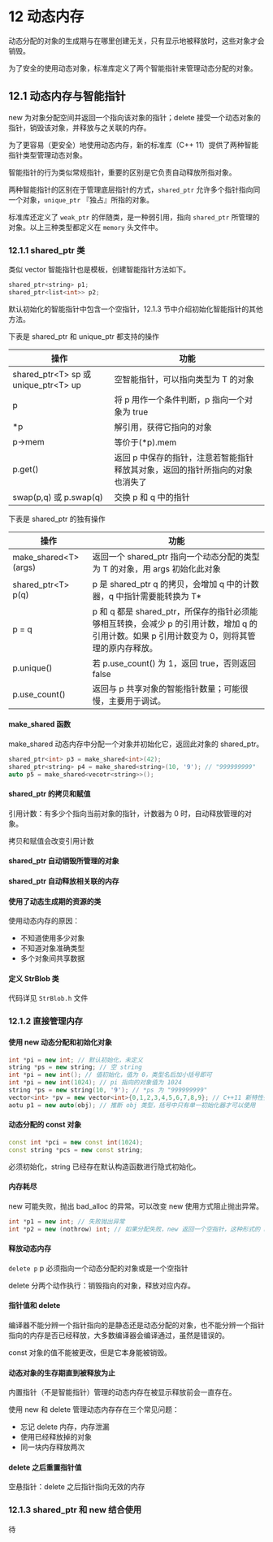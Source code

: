 # 12 动态内存

动态分配的对象的生成期与在哪里创建无关，只有显示地被释放时，这些对象才会销毁。

为了安全的使用动态对象，标准库定义了两个智能指针来管理动态分配的对象。



## 12.1 动态内存与智能指针

new 为对象分配空间并返回一个指向该对象的指针；delete 接受一个动态对象的指针，销毁该对象，并释放与之关联的内存。

为了更容易（更安全）地使用动态内存，新的标准库（C++ 11）提供了两种智能指针类型管理动态对象。

智能指针的行为类似常规指针，重要的区别是它负责自动释放所指对象。

两种智能指针的区别在于管理底层指针的方式，`shared_ptr` 允许多个指针指向同一个对象，`unique_ptr` 『独占』所指的对象。

标准库还定义了 `weak_ptr` 的伴随类，是一种弱引用，指向 `shared_ptr` 所管理的对象。以上三种类型都定义在 `memory` 头文件中。



### 12.1.1 shared_ptr 类

类似 vector 智能指针也是模板，创建智能指针方法如下。

```cpp
shared_ptr<string> p1;
shared_ptr<list<int>> p2;
```

默认初始化的智能指针中包含一个空指针，12.1.3 节中介绍初始化智能指针的其他方法。

下表是 shared_ptr 和 unique_ptr 都支持的操作

| 操作                                   | 功能                                                         |
| -------------------------------------- | ------------------------------------------------------------ |
| shared_ptr\<T> sp 或 unique_ptr\<T> up | 空智能指针，可以指向类型为 T 的对象                          |
| p                                      | 将 p 用作一个条件判断，p 指向一个对象为 true                 |
| *p                                     | 解引用，获得它指向的对象                                     |
| p->mem                                 | 等价于(*p).mem                                               |
| p.get()                                | 返回 p 中保存的指针，注意若智能指针释放其对象，返回的指针所指向的对象也消失了 |
| swap(p,q) 或 p.swap(q)                 | 交换 p 和 q 中的指针                                         |

下表是 shared_ptr 的独有操作

| 操作                  | 功能                                                         |
| --------------------- | ------------------------------------------------------------ |
| make_shared\<T>(args) | 返回一个 shared_ptr 指向一个动态分配的类型为 T 的对象，用 args 初始化此对象 |
| shared_ptr\<T> p(q)   | p 是 shared_ptr q 的拷贝，会增加 q 中的计数器，q 中指针需要能转换为 T* |
| p = q                 | p 和 q 都是 shared_ptr，所保存的指针必须能够相互转换，会减少 p 的引用计数，增加 q 的引用计数。如果 p 引用计数变为 0，则将其管理的原内存释放。 |
| p.unique()            | 若 p.use_count() 为 1，返回 true，否则返回 false             |
| p.use_count()         | 返回与 p 共享对象的智能指针数量；可能很慢，主要用于调试。    |



#### make_shared 函数

make_shared 动态内存中分配一个对象并初始化它，返回此对象的 shared_ptr。

```cpp
shared_ptr<int> p3 = make_shared<int>(42);
shared_ptr<string> p4 = make_shared<string>(10, '9'); // "999999999"
auto p5 = make_shared<vecotr<string>>();
```



#### shared_ptr 的拷贝和赋值

引用计数：有多少个指向当前对象的指针，计数器为 0 时，自动释放管理的对象。

拷贝和赋值会改变引用计数



#### shared_ptr 自动销毁所管理的对象

#### shared_ptr 自动释放相关联的内存

#### 使用了动态生成期的资源的类

使用动态内存的原因：

+ 不知道使用多少对象
+ 不知道对象准确类型
+ 多个对象间共享数据



#### 定义 StrBlob 类

代码详见 `StrBlob.h` 文件



### 12.1.2 直接管理内存

#### 使用 new 动态分配和初始化对象

```cpp
int *pi = new int; // 默认初始化，未定义
string *ps = new string; // 空 string
int *pi = new int(); // 值初始化，值为 0，类型名后加小括号即可
int *pi = new int(1024); // pi 指向的对象值为 1024
string *ps = new string(10, '9'); // *ps 为 "999999999"
vector<int> *pv = new vector<int>{0,1,2,3,4,5,6,7,8,9}; // C++11 新特性列表初始化，花括号
aotu p1 = new auto(obj); // 推断 obj 类型，括号中只有单一初始化器才可以使用
```



#### 动态分配的 const 对象

```cpp
const int *pci = new const int(1024);
const string *pcs = new const string;
```

必须初始化，string 已经存在默认构造函数进行隐式初始化。



#### 内存耗尽

new 可能失败，抛出 bad_alloc 的异常。可以改变 new 使用方式阻止抛出异常。

```cpp
int *p1 = new int; // 失败抛出异常
int *p2 = new (nothrow) int; // 如果分配失败，new 返回一个空指针，这种形式的 new 称为定位 new
```



#### 释放动态内存

`delete p` p 必须指向一个动态分配的对象或是一个空指针

delete 分两个动作执行：销毁指向的对象，释放对应内存。



#### 指针值和 delete

编译器不能分辨一个指针指向的是静态还是动态分配的对象，也不能分辨一个指针指向的内存是否已经释放，大多数编译器会编译通过，虽然是错误的。

const 对象的值不能被更改，但是它本身能被销毁。



#### 动态对象的生存期直到被释放为止

内置指针（不是智能指针）管理的动态内存在被显示释放前会一直存在。

使用 new 和 delete 管理动态内存存在三个常见问题：

+ 忘记 delete 内存，内存泄漏
+ 使用已经释放掉的对象
+ 同一块内存释放两次



#### delete 之后重置指针值

空悬指针：delete 之后指针指向无效的内存



### 12.1.3 shared_ptr 和 new 结合使用

待

